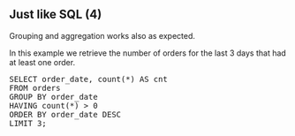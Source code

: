 ## Just like SQL (4)

Grouping and aggregation works also as expected.

In this example we retrieve the number of orders for the last 3 days that had
at least one order.

<pre id="example">
SELECT order_date, count(*) AS cnt
FROM orders
GROUP BY order_date
HAVING count(*) > 0
ORDER BY order_date DESC
LIMIT 3;
</pre>

